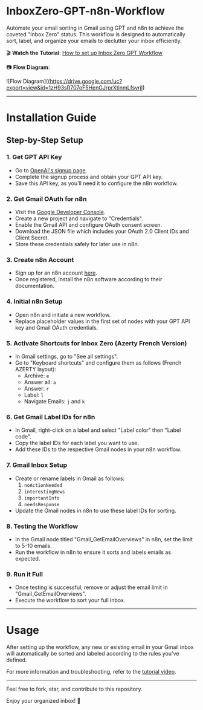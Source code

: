 # InboxZero-GPT-n8n-Workflow
Automate your email sorting in Gmail using GPT and n8n to achieve the coveted "Inbox Zero" status. This workflow is designed to automatically sort, label, and organize your emails to declutter your inbox efficiently.

🎬 **Watch the Tutorial**: [How to set up Inbox Zero GPT Workflow](...)

📷 **Flow Diagram**:

![Flow Diagram]((https://drive.google.com/uc?export=view&id=1zH93sR707oF5HenGJrprXtinmLfsyrjI)

---

# Installation Guide


## Step-by-Step Setup

### 1. Get GPT API Key
- Go to [OpenAI's signup page](https://platform.openai.com).
- Complete the signup process and obtain your GPT API key.
- Save this API key, as you'll need it to configure the n8n workflow.

### 2. Get Gmail OAuth for n8n
- Visit the [Google Developer Console](https://console.developers.google.com/).
- Create a new project and navigate to "Credentials".
- Enable the Gmail API and configure OAuth consent screen.
- Download the JSON file which includes your OAuth 2.0 Client IDs and Client Secret.
- Store these credentials safely for later use in n8n.

### 3. Create n8n Account
- Sign up for an n8n account [here](https://n8n.io/?ref=nzyxngm&utm_source=affiliate).
- Once registered, install the n8n software according to their documentation.

### 4. Initial n8n Setup
- Open n8n and initiate a new workflow.
- Replace placeholder values in the first set of nodes with your GPT API key and Gmail OAuth credentials.

### 5. Activate Shortcuts for Inbox Zero (Azerty French Version)
- In Gmail settings, go to "See all settings".
- Go to "Keyboard shortcuts" and configure them as follows (French AZERTY layout):
    - Archive: `e`
    - Answer all: `a`
    - Answer: `r`
    - Label: `l`
    - Navigate Emails: `j` and `k`

### 6. Get Gmail Label IDs for n8n
- In Gmail, right-click on a label and select "Label color" then "Label code".
- Copy the label IDs for each label you want to use.
- Add these IDs to the respective Gmail nodes in your n8n workflow.

### 7. Gmail Inbox Setup
- Create or rename labels in Gmail as follows:
    1. `noActionNeeded`
    2. `interestingNews`
    3. `importantInfo`
    4. `needsResponse`
- Update the Gmail nodes in n8n to use these label IDs for sorting.

### 8. Testing the Workflow
- In the Gmail node titled "Gmail_GetEmailOverviews" in n8n, set the limit to 5-10 emails.
- Run the workflow in n8n to ensure it sorts and labels emails as expected.

### 9. Run it Full
- Once testing is successful, remove or adjust the email limit in "Gmail_GetEmailOverviews".
- Execute the workflow to sort your full inbox.

---

# Usage
After setting up the workflow, any new or existing email in your Gmail inbox will automatically be sorted and labeled according to the rules you've defined.

For more information and troubleshooting, refer to the [tutorial video](...).

---

Feel free to fork, star, and contribute to this repository.

Enjoy your organized inbox! 💌
